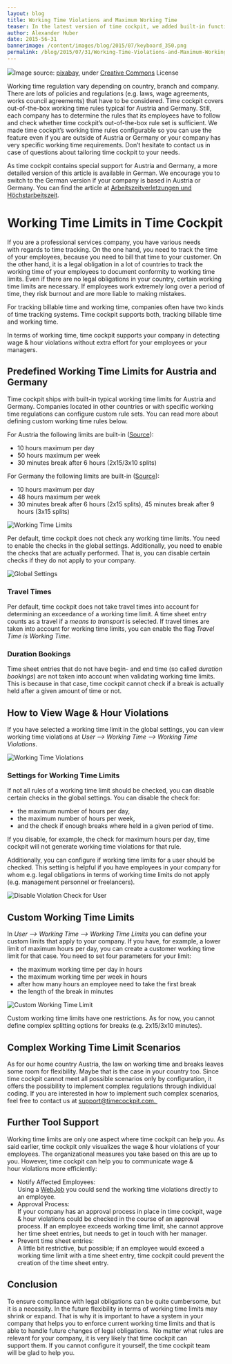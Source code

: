```yaml
---
layout: blog
title: Working Time Violations and Maximum Working Time
teaser: In the latest version of time cockpit, we added built-in functions for monitoring wage & hour violations. This topic is important for many of our customers as violations can be costly. Time cockpit contains typical rule sets for Austria and Germany out-of-the-box. Customers in different countries or with specific working time rules can configure custom rule sets. Read more about how time cockpit can help you to stay compliant to legal obligations and policies concerning working times.
author: Alexander Huber
date: 2015-56-31
bannerimage: /content/images/blog/2015/07/keyboard_350.png
permalink: /blog/2015/07/31/Working-Time-Violations-and-Maximum-Working-Time
---
```


<div class="imageCaption" xmlns="http://www.w3.org/1999/xhtml">
  <img src="{{site.baseurl}}/content/images/blog/2015/07/keyboard-pause.png" />Image source: <a href="https://pixabay.com/en/keyboard-computer-button-holiday-393838/" target="_blank">pixabay</a>, under <a href="https://creativecommons.org/publicdomain/zero/1.0/" target="_blank">Creative Commons</a> License</div><p class="showcase" xmlns="http://www.w3.org/1999/xhtml">Working time regulation vary depending on country, branch and company. There are lots of policies and regulations (e.g. laws, wage agreements, works council agreements) that have to be considered. Time cockpit covers out-of-the-box working time rules typical for Austria and Germany. Still, each company has to determine the rules that its employees have to follow and check whether time cockpit’s out-of-the-box rule set is sufficient. We made time cockpit’s working time rules configurable so you can use the feature even if you are outside of Austria or Germany or your company has very specific working time requirements. Don’t hesitate to contact us in case of questions about tailoring time cockpit to your needs.</p><p class="highlighted" xmlns="http://www.w3.org/1999/xhtml">As time cockpit contains special support for Austria and Germany, a more detailed version of this article is available in German. We encourage you to switch to the German version if your company is based in Austria or Germany. You can find the article at <a href="https://www.timecockpit.com/de/blog/2015/07/31/Arbeitszeitverletzungen-und-H%C3%B6chstarbeitszeit" target="_blank">Arbeitszeitverletzungen und Höchstarbeitszeit</a>.</p><h1 xmlns="http://www.w3.org/1999/xhtml">Working Time Limits in Time Cockpit
<br /></h1><p xmlns="http://www.w3.org/1999/xhtml">If you are a professional services company, you have various needs with regards to time tracking. On the one hand, you need to track the time of your employees, because you need to bill that time to your customer. On the other hand, it is a legal obligation in a lot of countries to track the working time of your employees to document conformity to working time limits. Even if there are no legal obligations in your country, certain working time limits are necessary. If employees work extremely long over a period of time, they risk burnout and are more liable to making mistakes.<br /></p><p xmlns="http://www.w3.org/1999/xhtml">For tracking billable time and working time, companies often have two kinds of time tracking systems. Time cockpit supports both, tracking billable time and working time. <br /></p><p class="showcase" xmlns="http://www.w3.org/1999/xhtml">In terms of working time, time cockpit supports your company in detecting wage &amp; hour violations without extra effort for your employees or your managers.<br /></p><h2 xmlns="http://www.w3.org/1999/xhtml">Predefined Working Time Limits for Austria and Germany</h2><p class="note" xmlns="http://www.w3.org/1999/xhtml">Time cockpit ships with built-in typical working time limits for Austria and Germany. Companies located in other countries or with specific working time regulations can configure custom rule sets. You can read more about defining custom working time rules below.</p><p class="note" xmlns="http://www.w3.org/1999/xhtml">For Austria the following limits are built-in (<a href="http://www.arbeitsinspektion.gv.at/NR/rdonlyres/002604AE-07A8-4E96-8AD9-A83F281A7EEB/0/Arbeitszeit_Arbeitsruhe_2015_Broschuere.pdf%20">Source</a>):<br /></p><ul xmlns="http://www.w3.org/1999/xhtml">
  <li>10 hours maximum per day</li>
  <li>50 hours maximum per week</li>
  <li>30 minutes break after 6 hours (2x15/3x10 splits)</li>
</ul><p xmlns="http://www.w3.org/1999/xhtml">For Germany the following limits are built-in (<a href="http://www.bmas.de/SharedDocs/Downloads/DE/PDF-Publikationen/a120-arbeitszeitgesetz.pdf?__blob=publicationFile">Source</a>):<br /></p><ul xmlns="http://www.w3.org/1999/xhtml">
  <li>10 hours maximum per day</li>
  <li>48 hours maximum per week</li>
  <li>30 minutes break after 6 hours (2x15 splits), 45 minutes break after 9 hours (3x15 splits)</li>
</ul><p xmlns="http://www.w3.org/1999/xhtml">
  <img title="Working Time Limits" src="{{site.baseurl}}/content/images/blog/2015/07/workingtimelimits.png?mw=750" />
</p><p xmlns="http://www.w3.org/1999/xhtml">Per default, time cockpit does not check any working time limits. You need to enable the checks in the global settings. Additionally, you need to enable the checks that are actually performed. That is, you can disable certain checks if they do not apply to your company.</p><p xmlns="http://www.w3.org/1999/xhtml">
  <img title="Global Settings" src="{{site.baseurl}}/content/images/blog/2015/07/globalsettingsform_en.png?mw=500" />
</p><h3 xmlns="http://www.w3.org/1999/xhtml">Travel Times</h3><p xmlns="http://www.w3.org/1999/xhtml">Per default, time cockpit does not take travel times into account for determining an exceedance of a working time limit. A time sheet entry counts as a travel if a <em>means to transport</em> is selected. If travel times are taken into account for working time limits, you can enable the flag <em>Travel Time is Working Time</em>.</p><h3 xmlns="http://www.w3.org/1999/xhtml">Duration Bookings</h3><p xmlns="http://www.w3.org/1999/xhtml">Time sheet entries that do not have begin- and end time (so called <em>duration bookings</em>) are not taken into account when validating working time limits. This is because in that case, time cockpit cannot check if a break is actually held after a given amount of time or not.</p><h2 xmlns="http://www.w3.org/1999/xhtml">How to View Wage &amp; Hour Violations</h2><p xmlns="http://www.w3.org/1999/xhtml">If you have selected a working time limit in the global settings, you can view working time violations at <em>User --&gt; Working Time --&gt; Working Time Violations</em>.</p><p xmlns="http://www.w3.org/1999/xhtml">
  <img title="Working Time Violations" src="{{site.baseurl}}/content/images/blog/2015/07/workingtimevalidations_en.png?mw=750" />
</p><h3 xmlns="http://www.w3.org/1999/xhtml">Settings for Working Time Limits</h3><p xmlns="http://www.w3.org/1999/xhtml">If not all rules of a working time limit should be checked, you can disable certain checks in the global settings. You can disable the check for:</p><ul xmlns="http://www.w3.org/1999/xhtml">
  <li>the maximum number of hours per day,</li>
  <li>the maximum number of hours per week,</li>
  <li>and the check if enough breaks where held in a given period of time.</li>
</ul><p xmlns="http://www.w3.org/1999/xhtml">If you disable, for example, the check for maximum hours per day, time cockpit will not generate working time violations for that rule.</p><p xmlns="http://www.w3.org/1999/xhtml">Additionally, you can configure if working time limits for a user should be checked. This setting is helpful if you have employees in your company for whom e.g. legal obligations in terms of working time limits do not apply (e.g. management personnel or freelancers).</p><p xmlns="http://www.w3.org/1999/xhtml">
  <img title="Disable Violation Check for User" src="{{site.baseurl}}/content/images/blog/2015/07/violationusersettings.png?mw=500" />
</p><h2 xmlns="http://www.w3.org/1999/xhtml">Custom Working Time Limits</h2><p xmlns="http://www.w3.org/1999/xhtml">In <em>User --&gt; Working Time --&gt; Working Time Limits</em> you can define your custom limits that apply to your company. If you have, for example, a lower limit of maximum hours per day, you can create a customer working time limit for that case. You need to set four parameters for your limit:</p><ul xmlns="http://www.w3.org/1999/xhtml">
  <li>the maximum working time per day in hours</li>
  <li>the maximum working time per week in hours</li>
  <li>after how many hours an employee need to take the first break</li>
  <li>the length of the break in minutes</li>
</ul><p xmlns="http://www.w3.org/1999/xhtml">
  <img title="Custom Working Time Limit" src="{{site.baseurl}}/content/images/blog/2015/07/customworkingtimelimit.png?mw=500" />
</p><p class="showcase" xmlns="http://www.w3.org/1999/xhtml">Custom working time limits have one restrictions. As for now, you cannot define complex splitting options for breaks (e.g. 2x15/3x10 minutes).</p><h2 xmlns="http://www.w3.org/1999/xhtml">Complex Working Time Limit Scenarios</h2><p xmlns="http://www.w3.org/1999/xhtml">As for our home country Austria, the law on working time and breaks leaves some room for flexibility. Maybe that is the case in your country too. Since time cockpit cannot meet all possible scenarios only by configuration, it offers the possibility to implement complex regulations through individual coding. If you are interested in how to implement such complex scenarios, feel free to contact us at <a href="mailto:support@timecockpit.com. ">support@timecockpit.com. </a></p><h2 xmlns="http://www.w3.org/1999/xhtml">Further Tool Support</h2><p xmlns="http://www.w3.org/1999/xhtml">Working time limits are only one aspect where time cockpit can help you. As said earlier, time cockpit only visualizes the wage &amp; hour violations of your employees. The organizational measures you take based on this are up to you. However, time cockpit can help you to communicate wage &amp; hour violations more efficiently:</p><ul xmlns="http://www.w3.org/1999/xhtml">
  <li>Notify Affected Employees:
<br />
Using a <a href="~/blog/2015/05/18/Integrating-On-Premise-Resources-Into-Time-Cockpit-" target="_blank">WebJob</a> you could send the working time violations directly to an employee. </li>
  <li>Approval Process:
<br />
If your company has an approval process in place in time cockpit, wage &amp; hour violations could be checked in the course of an approval process. If an employee exceeds working time limit, she cannot approve her time sheet entries, but needs to get in touch with her manager.</li>
  <li>Prevent time sheet entries:
<br />
A little bit restrictive, but possible; if an employee would exceed a working time limit with a time sheet entry, time cockpit could prevent the creation of the time sheet entry.</li>
</ul><h2 xmlns="http://www.w3.org/1999/xhtml">Conclusion</h2><p xmlns="http://www.w3.org/1999/xhtml">To ensure compliance with legal obligations can be quite cumbersome, but it is a necessity. In the future flexibility in terms of working time limits may shrink or expand. That is why it is important to have a system in your company that helps you to enforce current working time limits and that is able to handle future changes of legal obligations.  No matter what rules are relevant for your company, it is very likely that time cockpit can support them. If you cannot configure it yourself, the time cockpit team will be glad to help you.</p>